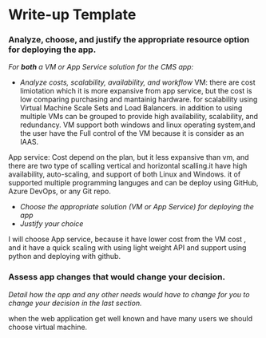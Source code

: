 # Write-up Template

### Analyze, choose, and justify the appropriate resource option for deploying the app.

*For **both** a VM or App Service solution for the CMS app:*
- *Analyze costs, scalability, availability, and workflow*
VM:
there are cost limiotation which it is more expansive from app service, but the cost is low comparing purchasing and mantainig hardware. for scalability using Virtual Machine Scale Sets and Load Balancers.
in addition to using  multiple VMs can be grouped to provide high availability, scalability, and redundancy. VM support both windows and linux operating system,and the user have the Full control of the VM because it is consider as an IAAS.




App service:
Cost depend on the plan, but it less expansive than vm, and there are two type of scalling vertical and horizontal scalling.it have high availability, auto-scaling, and support of both Linux and Windows. it of supported multiple programming languges and can be deploy using GitHub, Azure DevOps, or any Git repo.

- *Choose the appropriate solution (VM or App Service) for deploying the app*
- *Justify your choice*

I will choose App service, because it have lower cost from the VM cost , and it have a quick scaling with using light weight API and support using python and deploying with github.

### Assess app changes that would change your decision.

*Detail how the app and any other needs would have to change for you to change your decision in the last section.* 

when the web application get well known and have many users we should choose virtual machine.


